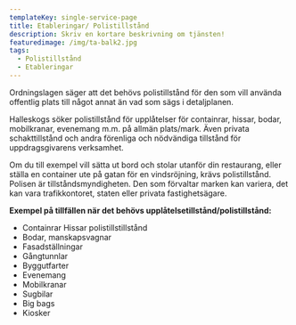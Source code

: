 ```yaml
---
templateKey: single-service-page
title: Etableringar/ Polistillstånd
description: Skriv en kortare beskrivning om tjänsten!
featuredimage: /img/ta-balk2.jpg
tags:
  - Polistillstånd
  - Etableringar
---
```

Ordningslagen säger att det behövs polistillstånd för den som vill använda offentlig plats till något annat än vad som sägs i detaljplanen.

Halleskogs söker polistillstånd för upplåtelser för containrar, hissar, bodar, mobilkranar, evenemang m.m. på allmän plats/mark. Även privata schakttillstånd och andra förenliga och nödvändiga tillstånd för uppdragsgivarens verksamhet.

Om du till exempel vill sätta ut bord och stolar utanför din restaurang, eller ställa en container ute på gatan för en vindsröjning, krävs polistillstånd. Polisen är tillståndsmyndigheten. Den som förvaltar marken kan variera, det kan vara trafikkontoret, staten eller privata fastighetsägare.



**Exempel på tillfällen när det behövs upplåtelsetillstånd/polistillstånd:**

* Containrar Hissar polistillstillstånd
* Bodar, manskapsvagnar
* Fasadställningar
* Gångtunnlar
* Byggutfarter
* Evenemang
* Mobilkranar
* Sugbilar
* Big bags
* Kiosker